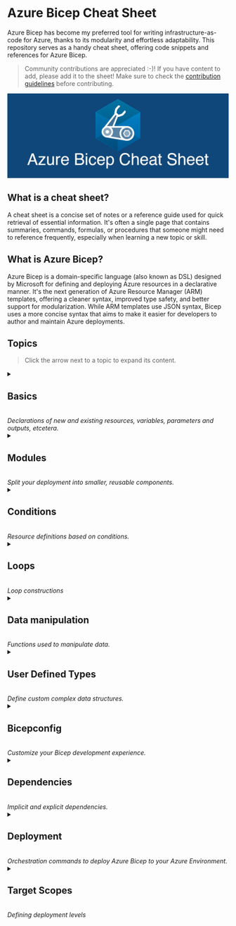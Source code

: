 # Azure Bicep Cheat Sheet

Azure Bicep has become my preferred tool for writing infrastructure-as-code for Azure, thanks to its modularity and effortless adaptability. This repository serves as a handy cheat sheet, offering code snippets and references for Azure Bicep.

> Community contributions are appreciated :-)! If you have content to add, please add it to the sheet! Make sure to check the [contribution guidelines](CONTRIBUTING.md) before contributing.

<p align="center">
  <img src="images/AzureBicepCheatSheetHeader.png">
</p>

## What is a cheat sheet?

A cheat sheet is a concise set of notes or a reference guide used for quick retrieval of essential information. It's often a single page that contains summaries, commands, formulas, or procedures that someone might need to reference frequently, especially when learning a new topic or skill.

## What is Azure Bicep?

Azure Bicep is a domain-specific language (also known as DSL) designed by Microsoft for defining and deploying Azure resources in a declarative manner. It's the next generation of Azure Resource Manager (ARM) templates, offering a cleaner syntax, improved type safety, and better support for modularization. While ARM templates use JSON syntax, Bicep uses a more concise syntax that aims to make it easier for developers to author and maintain Azure deployments.

## Topics

> Click the arrow next to a topic to expand its content.

<details>
  <summary>
    <h2>Basics</h2> <br>
    <i>Declarations of new and existing resources, variables, parameters and outputs, etcetera.</i>
  </summary>

### Create a resource

```bicep
resource resourceName 'ResourceType@version' = {
  name: 'exampleResourceName'
  properties: {
    // resource properties here
  }
}
```

### Create a child resource

#### Via name

```bicep
resource resVnet 'Microsoft.Network/virtualNetworks@2022-01-01' = {
  name: 'my-vnet'
}

resource resChildSubnet 'Microsoft.Network/virtualNetworks/subnets@2022-01-01' = {
  name: '${resVnet}/my-subnet'
}
```

#### Via parent property

```bicep
resource resVnet 'Microsoft.Network/virtualNetworks@2022-01-01' = {
  name: 'my-vnet'
}

resource resChildSubnet 'Microsoft.Network/virtualNetworks/subnets@2022-01-01' = {
  name: 'my-subnet'
  parent: resVnet
}
```

#### Via parent resource

```bicep
resource resVnet 'Microsoft.Network/virtualNetworks@2022-01-01' = {
  name: 'my-vnet'

  resource resChildSubnet 'subnets' = {
    name: 'my-subnet'
  }
}
```

### Reference to an existing resource

```bicep
resource resKeyVaultRef 'Microsoft.KeyVault/vaults@2019-09-01' = existing {
  name: 'myExistingKeyVaultName'
}
```

### Access a nested resource (::)

```bicep
resource resVnet 'Microsoft.Network/virtualNetworks@2022-01-01' existing = {
  name: 'my-vnet'
  resource resChildSubnet 'subnets' existing = {
    name: 'my-subnet'
  }
}

// access child resource
output outChildSubnetId string = resVnet::resChildSubnet.id
```

### Declare a variable

```bicep
var varEnvironment = 'dev'
```

There is no need to declare a datatype for a variable, because the type is inferred from the value.

### Declare a parameter

```bicep
param parStorageAccountName string
param parLocation string = resourceGroup().location
```

Available datatypes are: `string`, `bool`, `int`, `object`, `array` and `custom (user defined type)`.

### Declare a secure parameter

```bicep
@secure()
param parSecureParameter string
```

### Declare an output

```bicep
resource resPublicIp 'Microsoft.Network/publicIPAddresses@2023-02-01' ={
  name: parPublicIpName
  tags: parTags
  location: parLocation
  zones: parAvailabilityZones
  sku: parPublicIpSku
  properties: parPublicIpProperties
}

output outPublicIpId string = resPublicIp.id
output outMyString string = 'Hello!'
```

Available datatypes are: `string`, `bool`, `int`, `object`, `array` and `custom (user defined type)`.

### String interpolation

```bicep
var varGreeting = 'Hello'
output outResult string = '${varGreeting} World'
```

### Multi-line strings

```bicep
var varMultiLineString = '''
  This is a
  Muli-line string
  variable.
'''
```

</details>

<details>
  <summary>
    <h2>Modules</h2><br>
    <i>Split your deployment into smaller, reusable components.</i>
  </summary>

### Create a module

```bicep
module modVirtualNetwork './network.bicep' = {
  name: 'networkModule'
  params: {
    parLocation: 'westeurope'
    parVnetName: 'my-vnet-name'
  }
}
```

### Reference to a module using a bicep registry

```bicep
module modBicepRegistryReference 'br/<bicep registry name>:<file path>:<tag>' = {
  name: 'deployment-name'
  params: {}
}
```

</details>

<details>
  <summary>
    <h2>Conditions</h2><br>
    <i>Resource definitions based on conditions.</i>
  </summary>

### If condition

```bicep
param parDeployResource bool

resource resDnsZone 'Microsoft.Network/dnszones@2018-05-01' = if (parDeployResource) {
  name: 'myZone'
  location: 'global'
}
```

### Ternary if/else condition

```bicep
param parEnvironment string

var varSku = parEnvironment == 'prod' ? 'premium' : 'standard'
```

</details>

<details>
  <summary>
    <h2>Loops</h2><br>
    <i>Loop constructions</i>
  </summary>

### foreach using an array

```bicep
param parStorageAccountNames array = [
  'storageaccount1'
  'storageaccount2'
  'storageaccount3'
]

resource resStorageAccounts 'Microsoft.Storage/storageAccounts@2021-04-01' = [for name in parStorageAccountNames: {
  name: name
  location: 'westeurope'
  kind: 'StorageV2'
  sku: {
    name: 'Standard_LRS'
  }
}]
```

### foreach using an array of objects

``` bicep
param parStorageAccountNames array = [
  {
    name: 'storageaccount1'
    kind: 'StorageV2'
    sku: {
      name: 'Standard_LRS'
    }
  }
  {
    name: 'storageaccount2'
    kind: 'StorageV2'
    sku: {
      name: 'Standard_LRS'
    }
  }
]

resource resStorageAccounts 'Microsoft.Storage/storageAccounts@2021-04-01' = [for storageAccount in parStorageAccountNames: {
  name: storageAccount.name
  location: 'westeurope'
  kind: storageAccount.kind
  sku: {
    name: storageAccount.sku
  }
}]
```

</details>

<details>
  <summary>
    <h2>Data manipulation</h2><br>
    <i>Functions used to manipulate data.</i>
  </summary>

### Example data

```bicep
var varGroceryStore = [
  {
    productName: 'Icecream'
    productPrice: 2
    productCharacteristics: [
      'Vegan'
      'Seasonal'
    ]
  }
  {
    productName: 'Banana'
    productPrice: 4
    productCharacteristics: [
      'Bio'
    ]
  }
]
```

### filter() function

```bicep
  output outProducts array = filter(varGroceryStore, item => item.productPrice >= 4)
```

#### returns

```json
[
  {
    "productName": "Banana",
    "productPrice": 4,
    "productCharacteristics": [
      "Bio"
    ]
  }
]
```

### map() function

```bicep
output outDiscount array = map(range(0, length(varGroceryStore)), item => {
  productNumber: item
  productName: varGroceryStore[item].productName
  discountedPrice: 'The item ${varGroceryStore[item].productName} is on sale. Sale price: ${(varGroceryStore[item].productPrice / 2)}'
})
```

#### returns

```json
[
  {
    "productNumber": 0,
    "productName": "Icecream",
    "discountedPrice": "The item Icecream is on sale. Sale price: 1"
  },
  {
    "productNumber": 1,
    "productName": "Banana",
    "discountedPrice": "The item Banana is on sale. Sale price: 2"
  }
]
```

### sort() function

```bicep
output outUsingSort array = sort(varGroceryStore, (a, b) => a.productPrice <= b.productPrice)
```

#### returns

```json
[
  {
    "productName": "Icecream",
    "productPrice": 2,
    "productCharacteristics": [
      "Vegan"
      "Seasonal"
    ]
  },
  {
    "productName": "Banana",
    "productPrice": 4,
    "productCharacteristics": [
      "Bio"
    ]
  }
]
```

</details>

<details>
  <summary>
    <h2>User Defined Types</h2><br>
    <i>Define custom complex data structures.</i>
  </summary>

### Primitive types

```bicep
// a string type with two allowed strings ('Standard_LRS' or 'Standard_GRS')
type skuType = 'Standard_LRS' | 'Standard_GRS'

// an integer type with one allowed value (1337)
type integerType = 1337

// an boolean type with one allowed value (true)
type booleanType = true

// Reference the type
param parMyStringType skuType
param parMyIntType integerType
param parMyBoolType booleanType
```

### A custom type that enforced an array with a specific object structure

```bicep
type arrayWithObjectsType = {
  name: string
  age: int
}[]

param parCustomArray arrayWithObjectsType = [
  {
    name: 'John'
    age: 30
  }
]
```

### Optional properties in objects (using ?)

```bicep
type arrayWithObjectsType = {
  name: string
  age: int
  hasChildren: bool?
  hasPets: bool?
}[]

param parCustomArray arrayWithObjectsType = [
  {
    name: 'John'
    age: 30
  }
  {
    name: 'Jane'
    age: 31
    hasPets: true
  }
  {
    name: 'Jack'
    age: 45
    hasChildren: true
    hasPets: true
  }
]
```

</details>

<details>
  <summary>
    <h2>Bicepconfig</h2><br>
    <i>Customize your Bicep development experience.</i>
  </summary>

### Azure Container Registry configuration

```json
{
  "moduleAliases": {
    "br": {
      "<bicep registry name>": {
        "registry": "<url to registry>",
        "modulePath": "<module path of the alias>"
      }
    }
  }
}
```

</details>

<details>
  <summary>
    <h2>Dependencies</h2><br>
    <i>Implicit and explicit dependencies.</i>
  </summary>

### Implicit dependency using symbolic name

```bicep
resource resNetworkSecurityGroup 'Microsoft.Network/networkSecurityGroups@2019-11-01' = {
  name: 'my-networkSecurityGroup'
  location: resourceGroup().location
}

resource nsgRule 'Microsoft.Network/networkSecurityGroups/securityRules@2019-11-01' = {
  name: '${resNetworkSecurityGroup}/AllowAllRule'
  properties: {
    // resource properties here
  }
}
```

### Explicit dependency using dependsOn

```bicep
resource resDnsZone 'Microsoft.Network/dnsZones@2018-05-01' = {
  name: 'contoso.com'
  location: 'global'
}

module modVirtualNetwork './network.bicep' = {
  name: 'networkModule'
  params: {
    parLocation: 'westeurope'
    parVnetName: 'my-vnet-name'
  }
  dependsOn: [
    resDnsZone
  ]
}
```

</details>

<details>
  <summary>
    <h2>Deployment</h2><br>
    <i>Orchestration commands to deploy Azure Bicep to your Azure Environment.</i>
  </summary>

### Azure CLI

| Scope            | Command       |
| ---------------- | ------------- |
| resourceGroup    | `az deployment group create --resource-group ResourceGroupName --template-file template.bicep --parameters parameters.bicepparam`  |
| subscription     | `az deployment sub create --location location --template-file template.bicep --parameters parameters.bicepparam`  |
| managementGroup  | `az deployment mg create --management-group-id YourManagementGroupId --template-file template.bicep --parameters parameters.bicepparam`  |
| tenant           | `az deployment tenant create --location location --template-file template.bicep --parameters parameters.bicepparam`  |

### Azure PowerShell

| Scope            | Command       |
| ---------------- | ------------- |
| resourceGroup    | `New-AzResourceGroupDeployment -ResourceGroupName "YourResourceGroupName" -TemplateFile "template.bicep" -TemplateParameterFile "parameters.bicepparam`  |
| subscription     | `New-AzDeployment -Location "Location" -TemplateFile "template.bicep" -TemplateParameterFile "parameters.bicepparam"`  |
| managementGroup  | `New-AzManagementGroupDeployment -ManagementGroupId "ManagementGroupId" -Location "location" -TemplateFile "template.bicep" -TemplateParameterFile "parameters.bicepparam"`  |
| tenant           | `New-AzTenantDeployment -Location "Location" -TemplateFile "template.bicep" -TemplateParameterFile "parameters.bicepparam"`  |

</details>

<details>
  <summary>
    <h2>Target Scopes</h2><br>
    <i>Defining deployment levels</i>
  </summary>

### Target scopes

The `targetScope` directive in Azure Bicep determines the level at which the Bicep template will be deployed within Azure. The default is `targetScope = 'resourceGroup'`.

Azure Bicep supports multiple levels of `targetScope`:

| Scope           | Description     |
| --------------- | --------------- |
| resourceGroup   | The Bicep file is intended to be deployed at the Resource Group level. |
| subscription    | The Bicep file targets a Subscription, allowing you to manage resources or configurations across an entire subscription. |
| managementGroup | For managing resources or configurations across multiple subscriptions under a specific Management Group. |
| tenant          | The highest scope, targeting the entire Azure tenant. This is useful for certain global resources or policies. |

```bicep
targetScope = 'resourceGroup'

resource resKeyVault 'Microsoft.KeyVault/vaults@2019-09-01' = {
  // key vault properties here
}
```

Use the scope property on modules to deploy on a different scope than the target scope:

```bicep
// Uses the targetScope
module modStorageModule1 'storage.bicep' = {
  name: 'storageModule1'
}

// Uses the scope of the module
module modStorageModule2 'storage.bicep' = {
  name: 'storageModule2'
  scope: resourceGroup('other-subscription-id', 'other-resource-group-name')
  // module properties here
}
```

</details>
